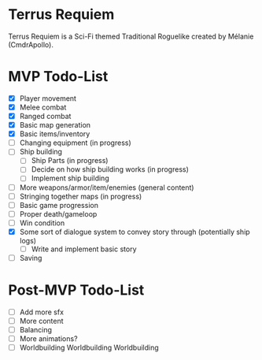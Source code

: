 # Terrus Requiem
Terrus Requiem is a Sci-Fi themed Traditional Roguelike created by Mélanie (CmdrApollo).

# MVP Todo-List
- [x] Player movement
- [x] Melee combat
- [x] Ranged combat
- [x] Basic map generation
- [x] Basic items/inventory
- [ ] Changing equipment (in progress)
- [ ] Ship building
    - [ ] Ship Parts (in progress)
    - [ ] Decide on how ship building works (in progress)
    - [ ] Implement ship building
- [ ] More weapons/armor/item/enemies (general content)
- [ ] Stringing together maps (in progress)
- [ ] Basic game progression
- [ ] Proper death/gameloop
- [ ] Win condition
- [x] Some sort of dialogue system to convey story through (potentially ship logs)
    - [ ] Write and implement basic story
- [ ] Saving

# Post-MVP Todo-List
- [ ] Add more sfx
- [ ] More content
- [ ] Balancing
- [ ] More animations?
- [ ] Worldbuilding Worldbuilding Worldbuilding
